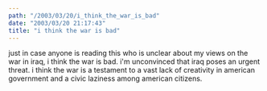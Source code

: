 ```yaml
---
path: "/2003/03/20/i_think_the_war_is_bad" 
date: "2003/03/20 21:17:43" 
title: "i think the war is bad" 
---
```

<p>just in case anyone is reading this who is unclear about my views on the war in iraq, i think the war is bad. i'm unconvinced that iraq poses an urgent threat. i think the war is a testament to a vast lack of creativity in american government and a civic laziness among american citizens.</p>